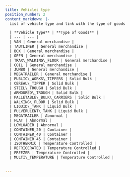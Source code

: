```yaml
---
title: Vehicles type
position_number: 2
content_markdown: |-
  List of vehicle type and link with the type of goods 

  | **Vehicle Type** | **Type of Goods** |
  | --- | --- |
  | VAN | General merchandise |
  | TAUTLINER | General merchandise |
  | BOX | General merchandise |
  | OPEN | General merchandise |
  | TRAX\_WALKING\_FLOOR | General merchandise |
  | COIL | General merchandise |
  | JUMBO | General merchandise |
  | MEGATRAILER | General merchandise |
  | PUBLIC\_WORKS\_TIPPERS | Solid Bulk |
  | CEREAL\_TIPPER | Solid Bulk |
  | STEEL\_TROUGH | Solid Bulk |
  | ARMOURED\_TROUGH | Solid Bulk |
  | PALLETABLE\_BULK\_CARRIERS | Solid Bulk |
  | WALKING\_FLOOR | Solid Bulk |
  | LIQUID\_TANK | Liquid Bulk |
  | PULVERULENT\_TANK | Liquid Bulk |
  | MEGATRAILER | Abnormal |
  | FLAT | Abnormal |
  | LOWLOADER | Abnormal |
  | CONTAINER_20 | Container |
  | CONTAINER_40 | Container |
  | CONTAINER_45 | Container |
  | ISOTHERMIC | Temperature Controlled |
  | REFRIGERATED | Temperature Controlled |
  | FREEZER | Temperature Controlled |
  | MULTI\_TEMPERATURE | Temperature Controlled |
  
  
---
```



